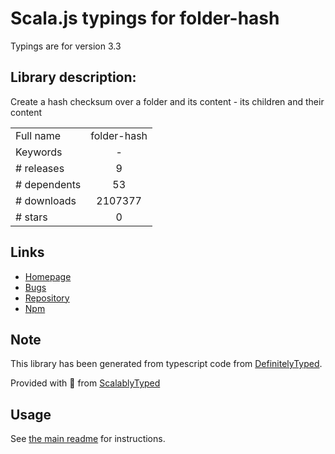 
# Scala.js typings for folder-hash

Typings are for version 3.3

## Library description:
Create a hash checksum over a folder and its content - its children and their content

|                    |                 |
| ------------------ | :-------------: |
| Full name          | folder-hash |
| Keywords           | - |
| # releases         | 9 |
| # dependents       | 53 |
| # downloads        | 2107377 |
| # stars            | 0 |

## Links
- [Homepage](https://github.com/marc136/node-folder-hash#readme)
- [Bugs](https://github.com/marc136/node-folder-hash/issues)
- [Repository](https://github.com/marc136/node-folder-hash)
- [Npm](https://www.npmjs.com/package/folder-hash)
    


## Note
This library has been generated from typescript code from [DefinitelyTyped](https://definitelytyped.org).

Provided with :purple_heart: from [ScalablyTyped](https://github.com/oyvindberg/ScalablyTyped)

## Usage
See [the main readme](../../readme.md) for instructions.


